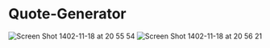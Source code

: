 # Quote-Generator
![Screen Shot 1402-11-18 at 20 55 54](https://github.com/HKJ91/Quote-Generator/assets/74920157/ce617122-63c9-4884-8bac-c7bd19bcb86b)
![Screen Shot 1402-11-18 at 20 56 21](https://github.com/HKJ91/Quote-Generator/assets/74920157/d9d18aa8-a703-4ab5-8bc2-78f105a7ed59)
